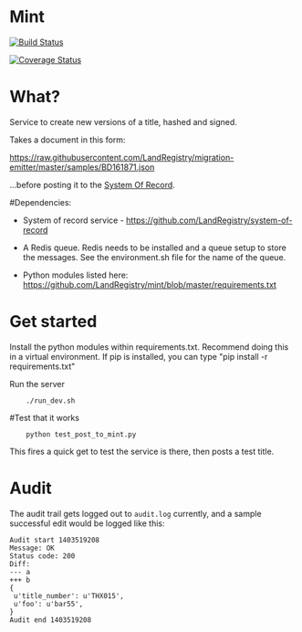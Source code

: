 # Mint

[![Build Status](https://travis-ci.org/LandRegistry/mint.svg)](https://travis-ci.org/LandRegistry/mint)

[![Coverage Status](https://img.shields.io/coveralls/LandRegistry/mint.svg)](https://coveralls.io/r/LandRegistry/mint)

# What?

Service to create new versions of a title, hashed and signed.

Takes a document in this form:

https://raw.githubusercontent.com/LandRegistry/migration-emitter/master/samples/BD161871.json

...before posting it to the [System Of Record](https://github.com/landregistry/system-of-record).


#Dependencies:

- System of record service - https://github.com/LandRegistry/system-of-record

- A Redis queue.  Redis needs to be installed and a queue setup to store the messages.  See
  the environment.sh file for the name of the queue.

- Python modules listed here: https://github.com/LandRegistry/mint/blob/master/requirements.txt


# Get started

Install the python modules within requirements.txt.  Recommend doing this in a virtual environment.  If pip is
installed, you can type "pip install -r requirements.txt"

Run the server

```
    ./run_dev.sh
```

#Test that it works

```
    python test_post_to_mint.py
```
This fires a quick get to test the service is there, then posts a test title.


# Audit

The audit trail gets logged out to ```audit.log``` currently, and a sample successful edit would be logged like this:

```
Audit start 1403519208
Message: OK
Status code: 200
Diff:
--- a
+++ b
{
 u'title_number': u'THX015',
 u'foo': u'bar55',
}
Audit end 1403519208
```
